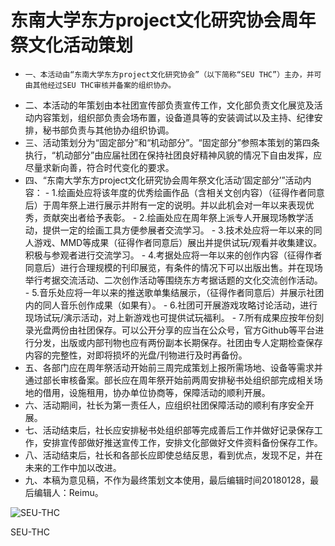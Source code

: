# 东南大学东方project文化研究协会周年祭文化活动策划
-     一、本活动由“东南大学东方project文化研究协会”（以下简称“SEU THC”）主办，并可由其他经过SEU THC审核并备案的组织协办。
-    二、本活动的年策划由本社团宣传部负责宣传工作，文化部负责文化展览及活动内容策划，组织部负责会场布置，设备道具等的安装调试以及主持、纪律安排，秘书部负责与其他协办组织协调。
-    三、活动策划分为“固定部分”和“机动部分”。“固定部分”参照本策划的第四条执行，“机动部分”由应届社团在保持社团良好精神风貌的情况下自由发挥，应尽量求新向善，符合时代变化的要求。
-    四、“东南大学东方project文化研究协会周年祭文化活动‘固定部分’”活动内容：
    -        1.绘画处应将该年度的优秀绘画作品（含相关文创内容）（征得作者同意后）于周年祭上进行展示并附有一定的说明。并以此机会对一年以来表现优秀，贡献突出者给予表彰。
    -        2.绘画处应在周年祭上派专人开展现场教学活动，提供一定的绘画工具方便参展者交流学习。
    -        3.技术处应将一年以来的同人游戏、MMD等成果（征得作者同意后）展出并提供试玩/观看并收集建议。积极与参观者进行交流学习。
    -        4.考据处应将一年以来的创作内容（征得作者同意后）进行合理规模的刊印展览，有条件的情况下可以出版出售。并在现场举行考据交流活动、二次创作活动等围绕东方考据话题的文化交流创作活动。
    -        5.音乐处应将一年以来的推送歌单集结展示，（征得作者同意后）并展示社团内的同人音乐创作成果（如果有）。
    -        6.社团可开展游戏攻略讨论活动，进行现场试玩/演示活动，对上新游戏也可提供试玩福利。
    -        7.所有成果应按年份刻录光盘两份由社团保存。可以公开分享的应当在公众号，官方Github等平台进行分发，出版或内部刊物也应有两份副本长期保存。社团由专人定期检查保存内容的完整性，对即将损坏的光盘/刊物进行及时再备份。
-    五、各部门应在周年祭活动开始前三周完成策划上报所需场地、设备等需求并通过部长审核备案。部长应在周年祭开始前两周安排秘书处组织部完成相关场地的借用，设施租用，协办单位协商等，保障活动的顺利开展。
-    六、活动期间，社长为第一责任人，应组织社团保障活动的顺利有序安全开展。
-    七、活动结束后，社长应安排秘书处组织部等完成善后工作并做好记录保存工作，安排宣传部做好推送宣传工作，安排文化部做好文件资料备份保存工作。
-    八、活动结束后，社长和各部长应即使总结反思，看到优点，发现不足，并在未来的工作中加以改进。
-    九、本稿为意见稿，不作为最终策划文本使用，最后编辑时间20180128，最后编辑人：Reimu。


![SEU-THC][id]

[id]:https://github.com/Hakurei-Reimu-SkylarkStudio/SEU-THC/blob/master/SEU_THC_logo.png "Title"
	SEU-THC